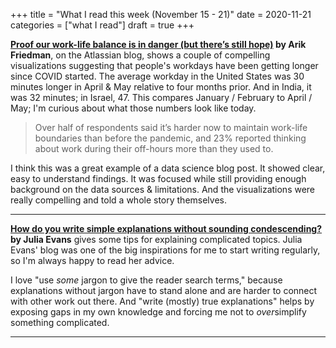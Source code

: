 +++
title = "What I read this week (November 15 - 21)"
date = 2020-11-21
categories = ["what I read"]
draft = true
+++


<!--more-->

**[Proof our work-life balance is in danger (but there’s still hope)](https://www.atlassian.com/blog/teamwork/data-analysis-length-of-workday-covid/) by Arik Friedman**, on the Atlassian blog, shows a couple of compelling visualizations suggesting that people's workdays have been getting longer since COVID started.
The average workday in the United States was 30 minutes longer in April & May relative to four months prior.
And in India, it was 32 minutes; in Israel, 47.
This compares January / February to April / May; I'm curious about what those numbers look like today.

> Over half of respondents said it’s harder now to maintain work-life boundaries than before the pandemic, and 23% reported thinking about work during their off-hours more than they used to.

I think this was a great example of a data science blog post.
It showed clear, easy to understand findings.
It was focused while still providing enough background on the data sources & limitations.
And the visualizations were really compelling and told a whole story themselves.

---

**[How do you write simple explanations without sounding condescending?](https://jvns.ca/blog/2020/11/15/simple-explanations-without-sounding-condescending/) by Julia Evans** gives some tips for explaining complicated topics.
Julia Evans' blog was one of the big inspirations for me to start writing regularly, so I'm always happy to read her advice.

I love "use *some* jargon to give the reader search terms," because explanations without jargon have to stand alone and are harder to connect with other work out there.
And "write (mostly) true explanations" helps by exposing gaps in my own knowledge and forcing me not to *over*simplify something complicated.

---





